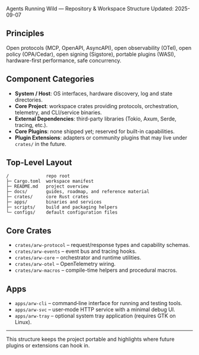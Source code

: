 Agents Running Wild — Repository & Workspace Structure
Updated: 2025-09-07

## Principles

Open protocols (MCP, OpenAPI, AsyncAPI), open observability (OTel), open policy (OPA/Cedar),
open signing (Sigstore), portable plugins (WASI), hardware-first performance, safe concurrency.

## Component Categories

- **System / Host**: OS interfaces, hardware discovery, log and state directories.
- **Core Project**: workspace crates providing protocols, orchestration, telemetry, and CLI/service binaries.
- **External Dependencies**: third-party libraries (Tokio, Axum, Serde, tracing, etc.).
- **Core Plugins**: none shipped yet; reserved for built-in capabilities.
- **Plugin Extensions**: adapters or community plugins that may live under `crates/` in the future.

## Top-Level Layout

```
/              repo root
├─ Cargo.toml  workspace manifest
├─ README.md   project overview
├─ docs/       guides, roadmap, and reference material
├─ crates/     core Rust crates
├─ apps/       binaries and services
├─ scripts/    build and packaging helpers
└─ configs/    default configuration files
```

## Core Crates

- `crates/arw-protocol` – request/response types and capability schemas.
- `crates/arw-events` – event bus and tracing hooks.
- `crates/arw-core` – orchestrator and runtime utilities.
- `crates/arw-otel` – OpenTelemetry wiring.
- `crates/arw-macros` – compile-time helpers and procedural macros.

## Apps

- `apps/arw-cli` – command‑line interface for running and testing tools.
- `apps/arw-svc` – user‑mode HTTP service with a minimal debug UI.
- `apps/arw-tray` – optional system tray application (requires GTK on Linux).

---
This structure keeps the project portable and highlights where future plugins or
extensions can hook in.
